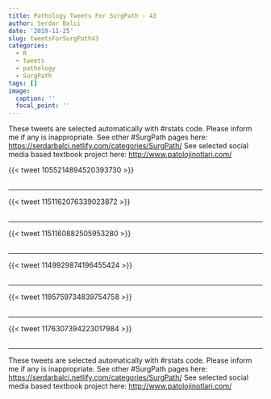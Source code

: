 ```yaml
---
title: Pathology Tweets For SurgPath - 43
author: Serdar Balci
date: '2019-11-25'
slug: tweetsForSurgPath43
categories:
  - R
  - tweets
  - pathology
  - SurgPath
tags: []
image:
  caption: ''
  focal_point: ''
---
```



These tweets are selected automatically with #rstats code. Please inform me if any is inappropriate.
See other #SurgPath pages here: https://serdarbalci.netlify.com/categories/SurgPath/ 
See selected social media based textbook project here: http://www.patolojinotlari.com/

{{< tweet 1055214894520393730 >}}
<br>
<br>
<hr>
{{< tweet 1151162076339023872 >}}
<br>
<br>
<hr>
{{< tweet 1151160882505953280 >}}
<br>
<br>
<hr>
{{< tweet 1149929874196455424 >}}
<br>
<br>
<hr>
{{< tweet 1195759734839754758 >}}
<br>
<br>
<hr>
{{< tweet 1176307394223017984 >}}
<br>
<br>
<hr>


These tweets are selected automatically with #rstats code. Please inform me if any is inappropriate.
See other #SurgPath pages here: https://serdarbalci.netlify.com/categories/SurgPath/ 
See selected social media based textbook project here: http://www.patolojinotlari.com/
